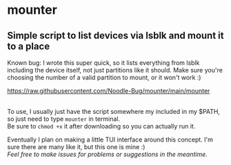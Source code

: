 # mounter
## Simple script to list devices via lsblk and mount it to a place

Known bug: I wrote this super quick, so it lists everything from lsblk including the device itself, not just partitions like it should. Make sure you're choosing the number of a valid partition to mount, or it won't work :)


https://raw.githubusercontent.com/Noodle-Bug/mounter/main/mounter
<br><br>

To use, I usually just have the script somewhere my included in my $PATH, so just need to type `mounter` in terminal. <br>
Be sure to `chmod +x` it after downloading so you can actually run it.

Eventually I plan on making a little TUI interface around this concept. I'm sure there are many like it, but this one is mine :)
<br>
_Feel free to make issues for problems or suggestions in the meantime._
